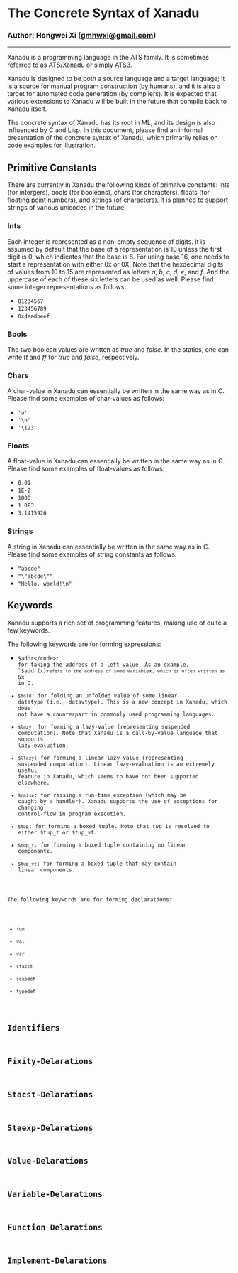The Concrete Syntax of Xanadu
=============================

### Author: Hongwei Xi (gmhwxi@gmail.com)

___________________

Xanadu is a programming language in the ATS family.  It is sometimes
referred to as ATS/Xanadu or simply ATS3.

Xanadu is designed to be both a source language and a target language;
it is a source for manual program construction (by humans), and it is
also a target for automated code generation (by compilers). It is
expected that various extensions to Xanadu will be built in the future
that compile back to Xanadu itself.

The concrete syntax of Xanadu has its root in ML, and its design is
also influenced by C and Lisp. In this document, please find an informal
presentation of the concrete syntax of Xanadu, which primarily relies on
code examples for illustration.

Primitive Constants
-------------------

There are currently in Xanadu the following kinds of primitive
constants: ints (for intergers), bools (for booleans), chars (for
characters), floats (for floating point numbers), and strings (of
characters).  It is planned to support strings of various unicodes in
the future.

### Ints

Each integer is represented as a non-empty sequence of digits. It is
assumed by default that the base of a representation is 10 unless the
first digit is 0, which indicates that the base is 8. For using base
16, one needs to start a representation with either 0x or 0X. Note
that the hexdecimal digits of values from 10 to 15 are represented as
letters *a*, *b*, *c*, *d*, *e*, and *f*. And the uppercase of each of
these six letters can be used as well. Please find some integer
representations as follows:

- <code>01234567</code>
- <code>123456789</code>
- <code>0xdeadbeef</code>

### Bools

The two boolean values are written as *true* and *false*. In the statics,
one can write *tt* and *ff* for *true* and *false*, respectively.

### Chars

A char-value in Xanadu can essentially be written in the
same way as in C. Please find some examples of char-values
as follows:

- <code>'a'</code>
- <code>'\n'</code>
- <code>'\123'</code>

### Floats

A float-value in Xanadu can essentially be written in the same way as
in C. Please find some examples of float-values as follows:

- <code>0.01</code>
- <code>1E-2</code>
- <code>1000</code>
- <code>1.0E3</code>
- <code>3.1415926</code>
  
### Strings

A string in Xanadu can essentially be written in the same way as in C.
Please find some examples of string constants as follows:

- <code>"abcde"</code>
- <code>"\\"abcde\\""</code>
- <code>"Hello, world!\\n"</code>

Keywords
--------

Xanadu supports a rich set of programming features, making use of
quite a few keywords.

The following keywords are for forming expressions:

- <code>$addr</code>:
  for taking the address of a left-value. As an example,
  `$addr(x)` refers to the address of some variable `x`, which
  is often written as `&x` in C.
- <code>$fold</code>:
  for folding an unfolded value of some linear datatype (i.e., datavtype).
  This is a new concept in Xanadu, which does not have a counterpart in commonly
  used programming languages.
- <code>$lazy</code>:
  for forming a lazy-value (representing suspended computation). Note that Xanadu
  is a call-by-value language that supports lazy-evaluation.
- <code>$llazy</code>:
  for forming a linear lazy-value (representing suspended computation). Linear
  lazy-evaluation is an extremely useful feature in Xanadu, which seems to have not
  been supported elsewhere.
- <code>$raise</code>:
  for raising a run-time exception (which may be caught by a handler). Xanadu supports
  the use of exceptions for changing control-flow in program execution.
- <code>$tup</code>:
  for forming a boxed tuple. Note that $tup$ is resolved to either $tup_t or $tup_vt.
- <code>$tup_t</code>: for forming a boxed tuple containing no linear components.
- <code>$tup_vt</code>: for forming a boxed tuple that may contain linear components.
  
The following keywords are for forming declarations:

- <code>fun</code>
- <code>val</code>
- <code>var</code>
- <code>stacst</code>
- <code>sexpdef</code>
- <code>typedef</code>

Identifiers
-----------

Fixity-Delarations
------------------

Stacst-Delarations
------------------

Staexp-Delarations
------------------

Value-Delarations
------------------

Variable-Delarations
--------------------

Function Delarations
--------------------

Implement-Delarations
---------------------